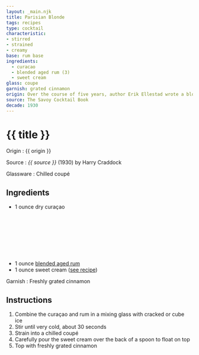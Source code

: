 ```yaml
---
layout: _main.njk
title: Parisian Blonde
tags: recipes
type: cocktail
characteristic:
- stirred
- strained
- creamy
base: rum base
ingredients:
  - curacao
  - blended aged rum (3)
  - sweet cream
glass: coupe
garnish: grated cinnamon
origin: Over the course of five years, author Erik Ellestad wrote a blog in which he made and tried all 750 recipes in <cite>The Savoy Cocktail Book</cite>, a hobby which eventually led to his working as a bartender, first at San Francisco's Alembic and later at Heaven's Dog. This recipe for the Parisian Blonde is his adaptation.
source: The Savoy Cocktail Book
decade: 1930
---
```

<!-- markdownlint-disable MD025 -->
# {{ title }}
<!-- markdownlint-disable MD025 -->

Origin
  : {{ origin }}

Source
  : <cite>{{ source }}</cite> (1930) by Harry Craddock

Glassware
  : Chilled coupé

## Ingredients

* 1 ounce dry curaçao
* 1 ounce [blended aged rum](/rums/05-rum-blended-aged/)<icon-l space="1em" class="bigger" label="(3)"><span class="with-icon"><svg class="icon"><use href="/assets/images/icons/circle-3.svg#circle-3"></use></svg></span></icon-l>
* 1 ounce sweet cream ([see recipe](/mixes/sweet-cream/))

Garnish
  : Freshly grated cinnamon

## Instructions

1. Combine the curaçao and rum in a mixing glass with cracked or cube ice
2. Stir until very cold, about 30 seconds
3. Strain into a chilled coupé
4. Carefully pour the sweet cream over the back of a spoon to float on top
5. Top with freshly grated cinnamon
